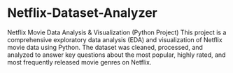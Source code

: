 # Netflix-Dataset-Analyzer
 Netflix Movie Data Analysis &amp; Visualization (Python Project) This project is a comprehensive exploratory data analysis (EDA) and visualization of Netflix movie data using Python. The dataset was cleaned, processed, and analyzed to answer key questions about the most popular, highly rated, and most frequently released movie genres on Netflix.
